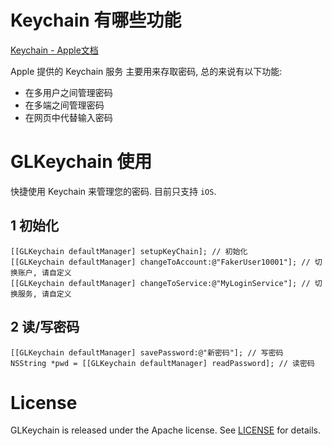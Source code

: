 
# Keychain 有哪些功能

[Keychain - Apple文档](https://developer.apple.com/library/content/documentation/Security/Conceptual/keychainServConcepts/01introduction/introduction.html#//apple_ref/doc/uid/TP30000897-CH203-TP1)

Apple 提供的 Keychain 服务 主要用来存取密码, 总的来说有以下功能:

* 在多用户之间管理密码
* 在多端之间管理密码
* 在网页中代替输入密码

# GLKeychain 使用

快捷使用 Keychain 来管理您的密码. 目前只支持 `iOS`.

## 1 初始化

```objc
[[GLKeychain defaultManager] setupKeyChain]; // 初始化
[[GLKeychain defaultManager] changeToAccount:@"FakerUser10001"]; // 切换账户, 请自定义
[[GLKeychain defaultManager] changeToService:@"MyLoginService"]; // 切换服务, 请自定义
```

## 2 读/写密码

```objc
[[GLKeychain defaultManager] savePassword:@"新密码"]; // 写密码
NSString *pwd = [[GLKeychain defaultManager] readPassword]; // 读密码
```


# License

GLKeychain is released under the Apache license. See [LICENSE](/LICENSE) for details.
